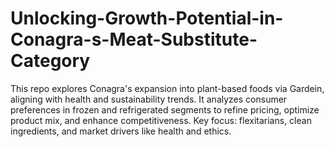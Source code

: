 # Unlocking-Growth-Potential-in-Conagra-s-Meat-Substitute-Category
This repo explores Conagra's expansion into plant-based foods via Gardein, aligning with health and sustainability trends. It analyzes consumer preferences in frozen and refrigerated segments to refine pricing, optimize product mix, and enhance competitiveness. Key focus: flexitarians, clean ingredients, and market drivers like health and ethics.
